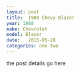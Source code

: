 ```yaml
---
layout: post
title:  1988 Chevy Blazer
year: 1988
make: Chevrolet
model: Blazer
date:   2015-05-28
categories: one two
---
```


the post details go here
